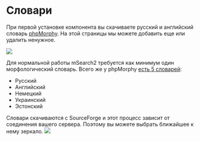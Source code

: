 # Словари

При первой установке компонента вы скачиваете русский и английский словарь [phpMorphy][1]. На этой страницы мы можете добавить еще или удалить ненужное.

[![](https://file.modx.pro/files/4/6/3/463bce72ece4e0c7d08127daac334426s.jpg)](https://file.modx.pro/files/4/6/3/463bce72ece4e0c7d08127daac334426.png)

Для нормальной работы mSearch2 требуется как минимум один морфологический словарь. Всего же у phpMorphy [есть 5 словарей][2]:

- Русский
- Английский
- Немецкий
- Украинский
- Эстонский

Словари скачиваются с SourceForge и этот процесс зависит от соединения вашего сервера. Поэтому вы можете выбрать ближайшее к нему зеркало.
[![](https://file.modx.pro/files/f/e/2/fe2a6450aaf85a054c506cef07a5ed84s.jpg)](https://file.modx.pro/files/f/e/2/fe2a6450aaf85a054c506cef07a5ed84.png)

[1]: http://phpmorphy.sourceforge.net/dokuwiki/
[2]: http://sourceforge.net/projects/phpmorphy/files/phpmorphy-dictionaries/0.3.x/
